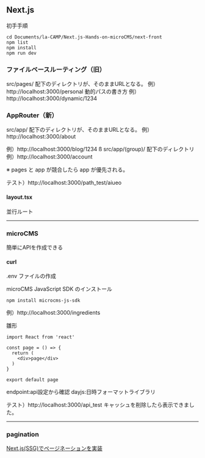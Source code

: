 ## Next.js
初手手順
```
cd Documents/la-CAMP/Next.js-Hands-on-microCMS/next-front
npm list
npm install
npm run dev
```

### ファイルベースルーティング（旧）
src/pages/ 配下のディレクトリが、そのままURLとなる。
例）http://localhost:3000/personal
動的パスの書き方
例）http://localhost:3000/dynamic/1234

### AppRouter（新）
src/app/ 配下のディレクトリが、そのままURLとなる。
例）http://localhost:3000/about

例）http://localhost:3000/blog/1234
ß
src/app/(group)/ 配下のディレクトリ
例）http://localhost:3000/account

※ pages と app が競合したら app が優先される。

テスト）http://localhost:3000/path_test/aiueo

#### layout.tsx
並行ルート

***
### microCMS
簡単にAPIを作成できる

#### curl

.env ファイルの作成


microCMS JavaScript SDK のインストール
```
npm install microcms-js-sdk
```

例）http://localhost:3000/ingredients

雛形
```tsx
import React from 'react'

const page = () => {
  return (
    <div>page</div>
  )
}

export default page
```


endpoint:api設定から確認
dayjs:日時フォーマットライブラリ

テスト）http://localhost:3000/api_test
キャッシュを削除したら表示できました。

***
### pagination
[Next.js(SSG)でページネーションを実装](https://blog.microcms.io/next-pagination/)
